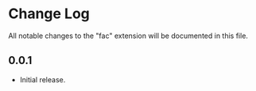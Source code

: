 # Change Log

All notable changes to the "fac" extension will be documented in this file.

## 0.0.1

- Initial release.